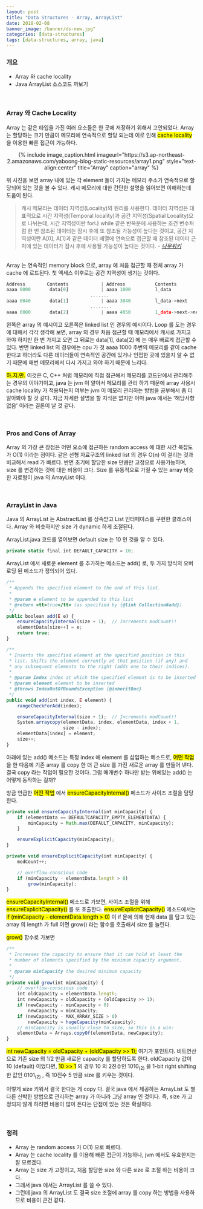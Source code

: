 ```yaml
---
layout: post
title: "Data Structures - Array, ArrayList"
date: 2018-02-08
banner_image: /banner/ds-new.jpg"
categories: [data-structures]
tags: [data-structures, array, java]
---
```


### 개요
* Array 와 cache locality
* Java ArrayList 소스코드 까보기

<!--more-->

<br/>

### Array 와 Cache Locality
Array 는 같은 타입을 가진 여러 요소들은 한 곳에 저장하기 위해서 고안되었다. Array 는 할당하는 크기 만큼이 메모리에 연속적으로 할당 되는데 이로 인해 <mark>cache locality</mark> 을 이용한 빠른 접근이 가능하다.

<div style="text-align:center">
{% include image_caption.html imageurl="https://s3.ap-northeast-2.amazonaws.com/yaboong-blog-static-resources/array1.png" style="text-align:center" title="Array" caption="array" %}
</div>


위 사진을 보면 array 내에 있는 각 element 들이 가지는 메모리 주소가 연속적으로 할당되어 있는 것을 볼 수 있다.
캐시 메모리에 대한 간단한 설명을 읽어보면 이해하는데 도움이 된다.


> 캐시 메모리는 데이터 지역성(Locality)의 원리를 사용한다. 데이터 지역성은 대표적으로 시간 지역성(Temporal locality)과 공간 지역성(Spatial Locality)으로 나뉘는데, 
시간 지역성이란 for나 while 같은 반복문에 사용하는 조건 변수처럼 한 번 참조된 데이터는 잠시 후에 또 참조될 가능성이 높다는 것이고, 
공간 지역성이란 A[0], A[1]과 같은 데이터 배열에 연속으로 접근할 때 참조된 데이터 근처에 있는 데이터가 잠시 후에 사용될 가능성이 높다는 것이다. 
<cite> - [나무위키](https://namu.wiki/w/%EC%BA%90%EC%8B%9C%20%EB%A9%94%EB%AA%A8%EB%A6%AC)</cite> 

<br/>
Array 는 연속적인 memory block 으로, array 에 처음 접근할 때 전체 array 가 cache 에 로드된다. 첫 액세스 이후로는 공간 지역성이 생기는 것이다.
 
 
```javascript
Address        Contents            | Address           Contents 
aaaa 0000       data[0]            | aaaa 1000         l_data 
                               .......
aaaa 0040       data[1]            | aaaa 3040         l_data->next
                               ........
aaaa 0080       data[2]            | aaaa 4050         1_data->next->next
```
 

왼쪽은 array 의 예시이고 오른쪽은 linked list 인 경우의 예시이다. Loop 를 도는 경우에 대해서 각각 생각해 보면, array 의 경우 처음 접근할 때 메모리에서 캐시로 가지고 와야 하지만 한 번 가지고 오면 그 뒤로는 data\[1\], data\[2\] 에 는 매우 빠르게 접근할 수 있다.
반면 linked list 의 경우에는 cpu 가 첫 aaaa 1000 주변의 메모리를 같이 cache 한다고 하더라도 다른 데이터들이 연속적인 공간에 있거나 인접한 곳에 있을지 알 수 없기 때문에 매번 메모리에서 다시 가지고 와야 하기 때문에 느리다.

<mark>하.지.만.</mark> 이것은 C, C++ 처럼 메모리에 직접 접근해서 메모리를 코드단에서 관리해주는 경우의 이야기이고, java 는 jvm 이 알아서 메모리를 관리 하기 때문에 array 사용시 cache locality 가 적용되는지 여부는 jvm 이 메모리 관리하는 방법을 공부해서 좀 더 알아봐야 할 것 같다.
지금 자세한 설명을 할 지식은 없지만 아마 java 에서는 '해당사항 없음' 이라는 결론이 날 것 같다.

<br/>

### Pros and Cons of Array
Array 의 가장 큰 장점은 어떤 요소에 접근하든 random access 에 대한 시간 복잡도가 O(1) 이라는 점이다. 같은 선형 자료구조의 linked list 의 경우 O(n) 이 걸리는 것과 비교해서 read 가 빠르다.
반면 초기에 할당한 size 만큼만 고정으로 사용가능하며, size 를 변경하는 것에 대한 비용이 크다. Size 를 유동적으로 가질 수 있는 array 비슷한 자료형이 java 의 ArrayList 이다.

<br/>

### ArrayList in Java
Java 의 ArrayList 는 AbstractList 를 상속받고 List 인터페이스를 구현한 클래스이다. Array 와 비슷하지만 size 가 dynamic 하게 조절된다.

ArrayList.java 코드를 열어보면 default size 는 10 인 것을 알 수 있다.

```javascript
private static final int DEFAULT_CAPACITY = 10;
```

ArrayList 에서 새로운 element 를 추가하는 메소드는 add() 로, 두 가지 방식의 오버로딩 된 메소드가 정의되어 있다.

```javascript
/**
 * Appends the specified element to the end of this list.
 *
 * @param e element to be appended to this list
 * @return <tt>true</tt> (as specified by {@link Collection#add})
 */
public boolean add(E e) {
    ensureCapacityInternal(size + 1);  // Increments modCount!!
    elementData[size++] = e;
    return true;
}

/**
 * Inserts the specified element at the specified position in this
 * list. Shifts the element currently at that position (if any) and
 * any subsequent elements to the right (adds one to their indices).
 *
 * @param index index at which the specified element is to be inserted
 * @param element element to be inserted
 * @throws IndexOutOfBoundsException {@inheritDoc}
 */
public void add(int index, E element) {
    rangeCheckForAdd(index);

    ensureCapacityInternal(size + 1);  // Increments modCount!!
    System.arraycopy(elementData, index, elementData, index + 1,
                     size - index);
    elementData[index] = element;
    size++;
}
``` 

아래에 있는 add() 메소드는 특정 index 에 element 를 삽입하는 메소드로, <mark>어떤 작업</mark>을 한 다음에 기존 array 를 copy 한 더 큰 size 를 가진 새로운 array 를 만들어 낸다.
결국 copy 라는 작업이 필요한 것이다. 그럼 매개변수 하나만 받는 위에있는 add() 는 어떻게 동작하는 걸까?

방금 언급한 <mark>어떤 작업</mark> 에서 <mark>ensureCapacityInternal()</mark> 메소드가 사이즈 조절을 담당한다.

```javascript
private void ensureCapacityInternal(int minCapacity) {
    if (elementData == DEFAULTCAPACITY_EMPTY_ELEMENTDATA) {
        minCapacity = Math.max(DEFAULT_CAPACITY, minCapacity);
    }

    ensureExplicitCapacity(minCapacity);
}

private void ensureExplicitCapacity(int minCapacity) {
    modCount++;

    // overflow-conscious code
    if (minCapacity - elementData.length > 0)
        grow(minCapacity);
}
```   

<mark>ensureCapacityInternal()</mark> 메소드로 가보면, 사이즈 조절을 위해 <mark>ensureExplicitCapacity()</mark> 를 또 호출한다.
<mark>ensureExplicitCapacity()</mark> 메소드에서는 <mark>if (minCapacity - elementData.length > 0)</mark> 이 if 문에 의해
현재 data 를 담고 있는 array 의 length 가 full 이면 grow() 라는 함수를 호출해서 size 를 늘린다.

<mark>grow()</mark> 함수로 가보면
```javascript
/**
 * Increases the capacity to ensure that it can hold at least the
 * number of elements specified by the minimum capacity argument.
 *
 * @param minCapacity the desired minimum capacity
 */
private void grow(int minCapacity) {
    // overflow-conscious code
    int oldCapacity = elementData.length;
    int newCapacity = oldCapacity + (oldCapacity >> 1);
    if (newCapacity - minCapacity < 0)
        newCapacity = minCapacity;
    if (newCapacity - MAX_ARRAY_SIZE > 0)
        newCapacity = hugeCapacity(minCapacity);
    // minCapacity is usually close to size, so this is a win:
    elementData = Arrays.copyOf(elementData, newCapacity);
}
```
<mark>int newCapacity = oldCapacity + (oldCapacity >> 1);</mark> 여기가 포인트다. 비트연산으로 기존 size 의 1/2 만큼 새로운 capacity 를 할당하도록 한다.
oldCapacity 값이 10 (default) 이었다면, <mark>10 >> 1</mark> 의 경우 10 의 2진수인 1010<sub>(2)</sub> 을 1-bit right shifting 한 값인 0101<sub>(2)</sub> , 즉 10진수 5 만큼 size 를 키우는 것이다.

이렇게 size 키워서 결국 한다는 게 copy 다. 결국 java 에서 제공하는 ArrayList 도 별다른 신박한 방법으로 관리하는 array 가 아니라 그냥 array 인 것이다. 
즉, size 가 고정되지 않게 하려면 비용이 많이 든다는 단점이 있는 것은 확실하다.
   

<br/>

### 정리
* Array 는 random access 가 O(1) 으로 빠르다.
* Array 는 cache locality 를 이용해 빠른 접근이 가능하나, jvm 에서도 유효한지는 잘 모르겠다.
* Array 는 size 가 고정이고, 처음 할당한 size 와 다른 size 로 조절 하는 비용이 크다.
* 그래서 java 에서는 ArrayList 를 쓸 수 있다.
* 그런데 java 의 ArrayList 도 결국 size 조절에 array 를 copy 하는 방법을 사용하므로 비용이 큰건 같다.
